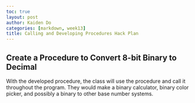 ```yaml
---
toc: true
layout: post
author: Kaiden Do
categories: [markdown, week13]
title: Calling and Developing Procedures Hack Plan
---
```


## Create a Procedure to Convert 8-bit Binary to Decimal
With the developed procedure, the class will use the procedure and call it throughout the program. They would make a binary calculator, binary color picker, and possibly a binary to other base number systems.